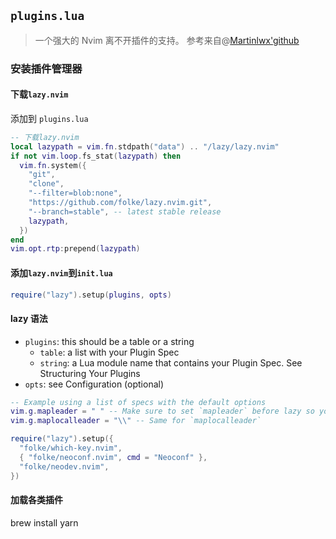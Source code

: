 ## `plugins.lua`
> 一个强大的 Nvim 离不开插件的支持。
参考来自@[Martinlwx'github](https://github.com/MartinLwx/dotfiles.git)
### 安装插件管理器
#### 下载`lazy.nvim`
添加到 `plugins.lua`
```lua
-- 下载lazy.nvim
local lazypath = vim.fn.stdpath("data") .. "/lazy/lazy.nvim"
if not vim.loop.fs_stat(lazypath) then
  vim.fn.system({
    "git",
    "clone",
    "--filter=blob:none",
    "https://github.com/folke/lazy.nvim.git",
    "--branch=stable", -- latest stable release
    lazypath,
  })
end
vim.opt.rtp:prepend(lazypath)
```
#### 添加`lazy.nvim`到`init.lua`
```lua
require("lazy").setup(plugins, opts)
```

#### lazy 语法
- `plugins`: this should be a table or a string
    - `table`: a list with your Plugin Spec
    - `string`: a Lua module name that contains your Plugin Spec. See Structuring Your Plugins
- `opts`: see Configuration (optional)

``` lua
-- Example using a list of specs with the default options
vim.g.mapleader = " " -- Make sure to set `mapleader` before lazy so your mappings are correct
vim.g.maplocalleader = "\\" -- Same for `maplocalleader`

require("lazy").setup({
  "folke/which-key.nvim",
  { "folke/neoconf.nvim", cmd = "Neoconf" },
  "folke/neodev.nvim",
})
```

#### 加载各类插件

brew install yarn

